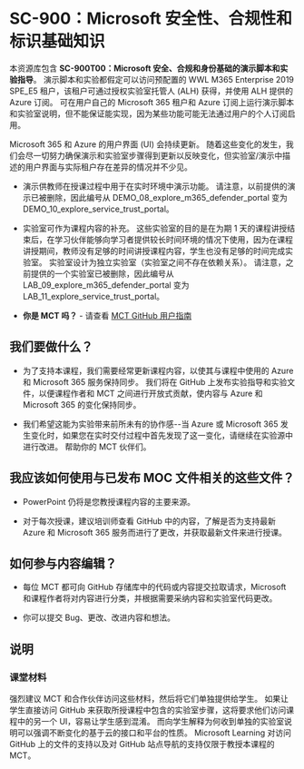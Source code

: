 # SC-900：Microsoft 安全性、合规性和标识基础知识

本资源库包含 **SC-900T00：Microsoft 安全、合规和身份基础的演示脚本和实验指导**。  演示脚本和实验都假定可以访问预配置的 WWL M365 Enterprise 2019 SPE_E5 租户，该租户可通过授权实验室托管人 (ALH) 获得，并使用 ALH 提供的 Azure 订阅。 可在用户自己的 Microsoft 365 租户和 Azure 订阅上运行演示脚本和实验室说明，但不能保证能实现，因为某些功能可能无法通过用户的个人订阅启用。

Microsoft 365 和 Azure 的用户界面 (UI) 会持续更新。  随着这些变化的发生，我们会尽一切努力确保演示和实验室步骤得到更新以反映变化，但实验室/演示中描述的用户界面与实际租户存在差异的情况并不少见。 

- 演示供教师在授课过程中用于在实时环境中演示功能。  请注意，以前提供的演示已被删除，因此编号从 DEMO_08_explore_m365_defender_portal 变为 DEMO_10_explore_service_trust_portal。

- 实验室可作为课程内容的补充。 这些实验室的目的是在为期 1 天的课程讲授结束后，在学习伙伴能够向学习者提供较长时间环境的情况下使用，因为在课程讲授期间，教师没有足够的时间讲授课程内容，学生也没有足够的时间完成实验室。 实验室设计为独立实验室（实验室之间不存在依赖关系）。  请注意，之前提供的一个实验室已被删除，因此编号从 LAB_09_explore_m365_defender_portal 变为 LAB_11_explore_service_trust_portal。

- **你是 MCT 吗？** - 请查看 [MCT GitHub 用户指南](https://microsoftlearning.github.io/MCT-User-Guide/)


## 我们要做什么？

- 为了支持本课程，我们需要经常更新课程内容，以使其与课程中使用的 Azure 和 Microsoft 365 服务保持同步。  我们将在 GitHub 上发布实验指导和实验文件，以便课程作者和 MCT 之间进行开放式贡献，使内容与 Azure 和 Microsoft 365 的变化保持同步。

- 我们希望这能为实验带来前所未有的协作感--当 Azure 或 Microsoft 365 发生变化时，如果您在实时交付过程中首先发现了这一变化，请继续在实验源中进行改进。  帮助你的 MCT 伙伴们。

## 我应该如何使用与已发布 MOC 文件相关的这些文件？

- PowerPoint 仍将是您教授课程内容的主要来源。

- 对于每次授课，建议培训师查看 GitHub 中的内容，了解是否为支持最新 Azure 和 Microsoft 365 服务而进行了更改，并获取最新文件来进行授课。

## 如何参与内容编辑？

- 每位 MCT 都可向 GitHub 存储库中的代码或内容提交拉取请求，Microsoft 和课程作者将对内容进行分类，并根据需要采纳内容和实验室代码更改。

- 你可以提交 Bug、更改、改进内容和想法。  

## 说明

### 课堂材料

强烈建议 MCT 和合作伙伴访问这些材料，然后将它们单独提供给学生。  如果让学生直接访问 GitHub 来获取所授课程中包含的实验室步骤，这将要求他们访问课程中的另一个 UI，容易让学生感到混淆。 而向学生解释为何收到单独的实验室说明可以强调不断变化的基于云的接口和平台的性质。 Microsoft Learning 对访问 GitHub 上的文件的支持以及对 GitHub 站点导航的支持仅限于教授本课程的 MCT。
